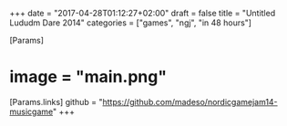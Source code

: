 +++
date = "2017-04-28T01:12:27+02:00"
draft = false
title = "Untitled Lududm Dare 2014"
categories = ["games", "ngj", "in 48 hours"]

[Params]
# image = "main.png"

[Params.links]
github = "https://github.com/madeso/nordicgamejam14-musicgame"
+++
